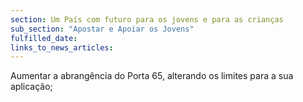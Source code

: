 ```yaml
---
section: Um País com futuro para os jovens e para as crianças
sub_section: "Apostar e Apoiar os Jovens"
fulfilled_date:
links_to_news_articles:
---
```


Aumentar a abrangência do Porta 65, alterando os limites para a sua aplicação;